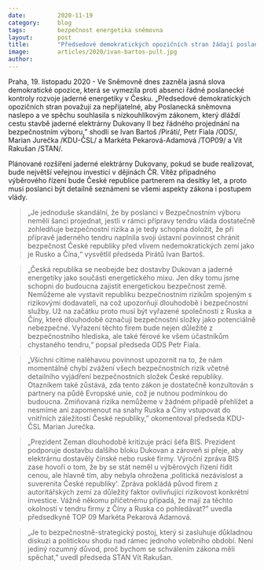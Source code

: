 ```yaml
---
date:         2020-11-19
category:     blog
tags:         bezpečnost energetika sněmovna
layout:       post
title:        "Předsedové demokratických opozičních stran žádají poslaneckou kontrolu nad nízkouhlíkovým zákonem. Projekt Dukovany II nesmí ohrozit bezpečnost České republiky"
image:        articles/2020/ivan-bartos-pult.jpg
author:       
---
```



Praha, 19. listopadu 2020 - Ve Sněmovně dnes zazněla jasná slova demokratické opozice, která se vymezila proti absenci řádné poslanecké kontroly rozvoje jaderné energetiky v Česku. „Předsedové demokratických opozičních stran považují za nepřijatelné, aby Poslanecká sněmovna naslepo a ve spěchu souhlasila s nízkouhlíkovým zákonem, který dláždí cestu stavbě jaderné elektrárny Dukovany II bez řádného projednání na bezpečnostním výboru,” shodli se Ivan Bartoš /Piráti/, Petr Fiala /ODS/, Marian Jurečka /KDU-ČSL/ a Markéta Pekarová-Adamová /TOP09/ a Vít Rakušan /STAN/.

Plánované rozšíření jaderné elektrárny Dukovany, pokud se bude realizovat, bude největší veřejnou investicí v dějinách ČR. Vítěz případného výběrového řízení bude České republice partnerem na desítky let, a proto musí poslanci být detailně seznámeni se všemi aspekty zákona i postupem vlády. 

> „Je jednoduše skandální, že by poslanci v Bezpečnostním výboru neměli šanci projednat, jestli v rámci přípravy tendru vláda dostatečně zohledňuje bezpečnostní rizika a je tedy schopna doložit, že při přípravě jaderného tendru naplnila svoji ústavní povinnost chránit bezpečnost České republiky před vlivem nedemokratických zemí jako je Rusko a Čína,“ vysvětlil předseda Pirátů Ivan Bartoš.

> „Česká republika se neobejde bez dostavby Dukovan a jaderné energetiky jako součásti energetického mixu. Jen díky tomu jsme schopni do budoucna zajistit energetickou bezpečnost země. Nemůžeme ale vystavit republiku bezpečnostním rizikům spojeným s rizikovými dodavateli, na což upozorňují dlouhodobě i bezpečnostní služby. Už na začátku proto musí být vyřazené společnosti z Ruska a Číny, které dlouhodobě označují bezpečnostní složky jako potenciálně nebezpečné. Vyřazení těchto firem bude nejen důležité z bezpečnostního hlediska, ale také férové ke všem účastníkům chystaného tendru,“ popsal předseda ODS Petr Fiala.

> „Všichni cítíme naléhavou povinnost upozornit na to, že nám momentálně chybí zvážení všech bezpečnostních rizik včetně detailního vyjádření bezpečnostních složek České republiky. Otazníkem  také zůstává, zda tento zákon je dostatečně konzultován s partnery na půdě Evropské unie, což je nutnou podmínkou do budoucna. Zmiňovaná rizika nemůžeme v žádném případě přehlížet a nesmíme ani zapomenout na snahy Ruska a Číny vstupovat do vnitřních záležitostí České republiky,” okomentoval předseda KDU-ČSL Marian Jurečka.

> „Prezident Zeman dlouhodobě kritizuje práci šéfa BIS. Prezident podporuje dostavbu dalšího bloku Dukovan a zároveň si přeje, aby elektrárnu dostavěly čínské nebo ruské firmy. Výroční zpráva BIS zase hovoří o tom, že by se stát neměl u výběrových řízení řídit cenou, ale hlavně tím, aby nebyla ohrožena ‚politická nezávislost a suverenita České republiky'. Zpráva pokládá původ firem z autoritářských zemí za důležitý faktor ovlivňující rizikovost konkrétní investice. Vážně někomu příčetnému připadá, že mají za těchto okolností v tendru firmy z Číny a Ruska co pohledávat?” uvedla předsedkyně TOP 09 Markéta Pekarová Adamová.

> „Je to bezpečnostně-strategický postoj, který si zasluhuje důkladnou diskuzi a politickou shodu nad rámec jednoho volebního období. Není jediný rozumný důvod, proč bychom se schválením zákona měli spěchat,” uvedl předseda STAN Vít Rakušan. 
